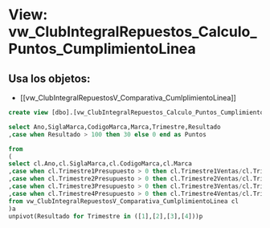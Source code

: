 # View: vw_ClubIntegralRepuestos_Calculo_Puntos_CumplimientoLinea

## Usa los objetos:
- [[vw_ClubIntegralRepuestosV_Comparativa_CumlplimientoLinea]]

```sql
create view [dbo].[vw_ClubIntegralRepuestos_Calculo_Puntos_CumplimientoLinea] as

select Ano,SiglaMarca,CodigoMarca,Marca,Trimestre,Resultado
,case when Resultado > 100 then 30 else 0 end as Puntos

from 
(
select cl.Ano,cl.SiglaMarca,cl.CodigoMarca,cl.Marca
,case when cl.Trimestre1Presupuesto > 0 then cl.Trimestre1Ventas/cl.Trimestre1Presupuesto*100 else 0 end as '1'
,case when cl.Trimestre2Presupuesto > 0 then cl.Trimestre2Ventas/cl.Trimestre2Presupuesto*100 else 0 end as '2'
,case when cl.Trimestre3Presupuesto > 0 then cl.Trimestre3Ventas/cl.Trimestre3Presupuesto*100 else 0 end as '3'
,case when cl.Trimestre4Presupuesto > 0 then cl.Trimestre4Ventas/cl.Trimestre4Presupuesto*100 else 0 end as '4'
from vw_ClubIntegralRepuestosV_Comparativa_CumlplimientoLinea cl
)a
unpivot(Resultado for Trimestre in ([1],[2],[3],[4]))p

```
